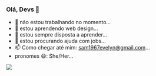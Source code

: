 ### Olá, Devs 👋

- 🔭 não estou trabalhando no momento...
- 🌱 estou aprendendo web design...
- 👯 estou sempre disposta a aprender...
- 🤔 estou procurando ajuda com jobs...
- 📫 Como chegar até mim: sam1967evelyn@gmail.com...
- pronomes 😄: She/Her...

<img src="https://utinuti.files.wordpress.com/2019/02/kobayashi-typing.gif">


<!--
**samyev/samyev** is a ✨ _special_ ✨ repository because its `README.md` (this file) appears on your GitHub profile.

Here are some ideas to get you started:

- 🔭 I’m currently working on ...
- 🌱 I’m currently learning ...
- 👯 I’m looking to collaborate on ...
- 🤔 I’m looking for help with ...
- 💬 Ask me about ...
- 📫 How to reach me: ...
- 😄 Pronouns: ...
- ⚡ Fun fact: ...
-->
